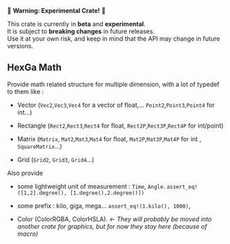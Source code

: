 🚧 **Warning: Experimental Crate!** 🚧

This crate is currently in **beta** and **experimental**.  
It is subject to **breaking changes** in future releases.  
Use it at your own risk, and keep in mind that the API may change in future versions.

## HexGa Math

Provide math related structure for multiple dimension, with a lot of typedef to them like :

- Vector (`Vec2`,`Vec3`,`Vec4` for a vector of float,... `Point2`,`Point3`,`Point4` for int...)

- Rectangle (`Rect2`,`Rect3`,`Rect4` for float, `Rect2P`,`Rect3P`,`Rect4P` for int/point)

- Matrix (`Matrix`, `Mat2`,`Mat3`,`Mat4` for float, `Mat2P`,`Mat3P`,`Mat4P` for int , `SquareMatrix`...) 

- Grid (`Grid2`, `Grid3`, `Grid4`...)

Also provide 

- some lightweight unit of measurement : `Time`, `Angle`.
`assert_eq!([1,2].degree(), [1.degree(),2.degree()])`

- some prefix : kilo, giga, mega...
`assert_eq!(1.kilo(), 1000)`, 
        
- Color (ColorRGBA, ColorHSLA). *<- They will probably be moved into another crate for graphics, but for now they stay here (because of macro)*